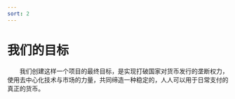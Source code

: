 ```yaml
---
sort: 2
---
```


# 我们的目标

&ensp;&ensp;&ensp;&ensp;我们创建这样一个项目的最终目标，是实现打破国家对货币发行的垄断权力，使用去中心化技术与市场的力量，共同缔造一种稳定的，人人可以用于日常支付的真正的货币。